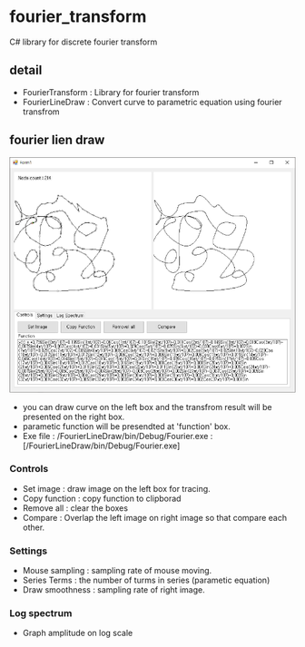 # fourier_transform
C# library for discrete fourier transform

## detail
- FourierTransform : Library for fourier transform
- FourierLineDraw : Convert curve to parametric equation using fourier transfrom

## fourier lien draw
![fourier line draw](/docs/img0.png)
- you can draw curve on the left box and the transfrom result will be presented on the right box.
- parametic function will be presendted at 'function' box.
- Exe file : /FourierLineDraw/bin/Debug/Fourier.exe : [/FourierLineDraw/bin/Debug/Fourier.exe]

### Controls
- Set image : draw image on the left box for tracing.
- Copy function : copy function to clipborad
- Remove all : clear the boxes
- Compare : Overlap the left image on right image so that compare each other.

### Settings
- Mouse sampling : sampling rate of mouse moving.
- Series Terms : the number of turms in series (parametic equation)
- Draw smoothness : sampling rate of right image.

### Log spectrum
- Graph amplitude on log scale